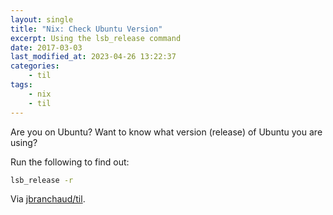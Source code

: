 ```yaml
---
layout: single
title: "Nix: Check Ubuntu Version"
excerpt: Using the lsb_release command
date: 2017-03-03
last_modified_at: 2023-04-26 13:22:37
categories:
    - til
tags:
    - nix
    - til
---
```


Are you on Ubuntu? Want to know what version (release) of Ubuntu you are
using?

Run the following to find out:

```bash
lsb_release -r
```

Via [jbranchaud/til](https://github.com/jbranchaud/til).
